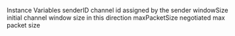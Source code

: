 Instance Variables
	senderID	<SmallInteger> channel id assigned by the sender
	windowSize	<SmallInteger> initial channel window size in this direction
	maxPacketSize	<SmallInteger> negotiated max packet size


